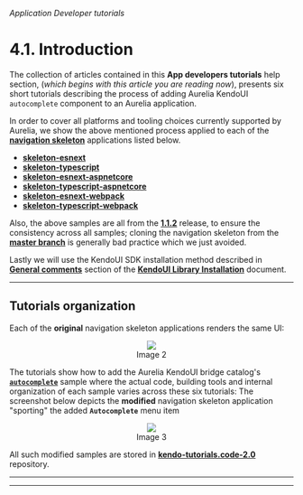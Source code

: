 _Application Developer tutorials_
# 4.1. Introduction

The collection of articles contained in this **App developers tutorials** help section, (_which begins with this article you are reading now_),  presents six short tutorials describing the process of adding Aurelia KendoUI `autocomplete` component to an Aurelia application.

In order to cover all platforms and tooling choices currently supported by Aurelia, we show the above mentioned process applied to each of the **[navigation skeleton](https://github.com/aurelia/skeleton-navigation)** applications listed below.

- **[skeleton-esnext](https://github.com/aurelia-ui-toolkits/kendo-tutorials.code-2.0/tree/master/skeleton-esnext/before)**
- **[skeleton-typescript](https://github.com/aurelia-ui-toolkits/kendo-tutorials.code-2.0/tree/master/skeleton-typescript/before)**
- **[skeleton-esnext-aspnetcore](https://github.com/aurelia-ui-toolkits/kendo-tutorials.code-2.0/tree/master/skeleton-esnext-aspnetcore/before)**
- **[skeleton-typescript-aspnetcore](https://github.com/aurelia-ui-toolkits/kendo-tutorials.code-2.0/tree/master/skeleton-typescript-aspnetcore)**
- **[skeleton-esnext-webpack](https://github.com/aurelia-ui-toolkits/kendo-tutorials.code-2.0/tree/master/skeleton-esnext-webpack/before)**
- **[skeleton-typescript-webpack](https://github.com/aurelia-ui-toolkits/kendo-tutorials.code-2.0/tree/master/skeleton-typescript-webpack/before)**

Also, the above samples are all from the **[1.1.2](https://github.com/aurelia/skeleton-navigation/releases/tag/1.1.2)** release, to ensure the consistency across all samples; cloning the navigation skeleton from the **[master branch](https://github.com/aurelia/skeleton-navigation)** is generally bad practice which we just avoided.

Lastly we will use the KendoUI SDK installation method described in **[General comments](https://aurelia-ui-toolkits.gitbooks.io/kendo-ui-library-installation-version-2-0/content/library-installation/general-comments.html)** section of the **[KendoUI Library Installation](http://aurelia-ui-toolkits.github.io/demo-kendo/#/installation)** document.


***

##  Tutorials organization

Each of the **original** navigation skeleton applications renders the same UI:

<p align=center>
  <img src="https://cloud.githubusercontent.com/assets/2712405/21910984/71d9f35e-d8ec-11e6-9b3b-a3a691318778.png"></img>
  <br>
Image 2
</p>

The tutorials show how to add the Aurelia KendoUI bridge catalog's **[`autocomplete`](http://aurelia-ui-toolkits.github.io/demo-kendo/#/samples/autocomplete-customizing-templates)** sample
where the actual code, building tools and internal organization of each sample varies across these six tutorials: The screenshot below depicts the **modified** navigation skeleton application "sporting" the added **`Autocomplete`** menu item 

<p align=center>
  <img src="https://cloud.githubusercontent.com/assets/2712405/21911435/c664147a-d8ee-11e6-924b-f0ef23ccff05.png"></img>
  <br>
Image 3
</p>

All such modified samples are stored in **[kendo-tutorials.code-2.0](https://github.com/aurelia-ui-toolkits/kendo-tutorials.code-2.0)** repository.

***
***



